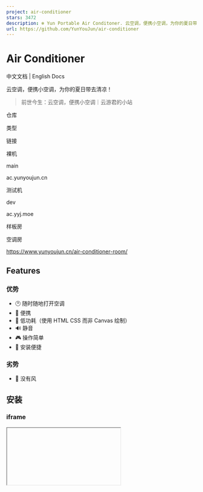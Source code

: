 ```yaml
---
project: air-conditioner
stars: 3472
description: ❄️ Yun Portable Air Conditoner. 云空调，便携小空调，为你的夏日带去清凉！
url: https://github.com/YunYouJun/air-conditioner
---
```


Air Conditioner
===============

中文文档 | English Docs

云空调，便携小空调，为你的夏日带去清凉！

  

> 前世今生：云空调，便携小空调｜云游君的小站

仓库

类型

链接

裸机

main

ac.yunyoujun.cn

测试机

dev

ac.yyj.moe

样板房

空调房

https://www.yunyoujun.cn/air-conditioner-room/

Features
--------

### 优势

-   🕐 随时随地打开空调
-   📱 便携
-   🔋 低功耗（使用 HTML CSS 而非 Canvas 绘制）
-   🔊 静音
-   🎮 操作简单
-   🔧 安装便捷

### 劣势

-   💨 没有风

安装
--

### iframe

<iframe height\="740" src\="https://ac.yunyoujun.cn"\></iframe\>

您可以快速为您的网站安装空调。

样板房：空调房

### 上门服务

-   Hugo: https://github.com/kuole-o/Hugo-air-conditioner

自行部署
----

### Docker

部署时可使用以下环境变量进行配置自定义：

-   `AC_NGINX_DOMAIN` 指定域名
-   `AC_NGINX_PORT` 指定监听端口

### 腾讯云

使用 腾讯云 Webify 一键部署：

Dev
---

# 开发预览
# yarn dev
yarn start
# http://localhost:3000/

# 构建项目
yarn build
# ./build

### 环境变量

cp .env.example .env

# 关闭广告
VITE\_DISABLE\_ADSENSE=true

Todo
----

-   空调
    -   能耗标签
    -   温度范围（16-31˚C）
    -   风 css
    -   音效
        -   按钮
        -   工作声
        -   接入 喜马拉雅 更多音效
-   适应系统的亮暗模式

Ref
---

-   数字字体: Digital 7，Free for personal use
-   空调工作声: Air Extractor Fan | freesound

Sponsors
--------
